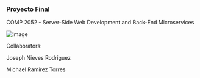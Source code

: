 <h3>Proyecto Final</h3>

COMP 2052 - Server-Side Web Development and Back-End Microservices


![image](https://github.com/user-attachments/assets/ab7ae1a1-61ae-46b8-9307-d6cb3ed3edfc)

Collaborators: 

Joseph Nieves Rodriguez 

Michael Ramirez Torres
